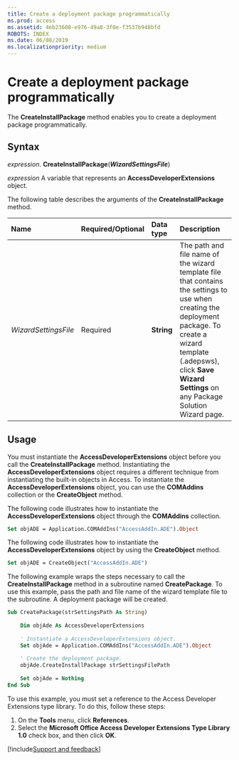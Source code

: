 ```yaml
---
title: Create a deployment package programmatically
ms.prod: access
ms.assetid: 4eb23608-e976-49a8-3f0e-f3537b948bfd
ROBOTS: INDEX
ms.date: 06/08/2019
ms.localizationpriority: medium
---
```



# Create a deployment package programmatically

The **CreateInstallPackage** method enables you to create a deployment package programmatically.

## Syntax

_expression_. **CreateInstallPackage**(**_WizardSettingsFile_**)

_expression_ A variable that represents an **AccessDeveloperExtensions** object.

The following table describes the arguments of the **CreateInstallPackage** method.


|Name|Required/Optional|Data type|Description|
|:-----|:-----|:-----|:-----|
| _WizardSettingsFile_|Required|**String**|The path and file name of the wizard template file that contains the settings to use when creating the deployment package. To create a wizard template (.adepsws), click **Save Wizard Settings** on any Package Solution Wizard page.|

## Usage

You must instantiate the **AccessDeveloperExtensions** object before you call the **CreateInstallPackage** method. Instantiating the **AccessDeveloperExtensions** object requires a different technique from instantiating the built-in objects in Access. To instantiate the **AccessDeveloperExtensions** object, you can use the **COMAddins** collection or the **CreateObject** method.

The following code illustrates how to instantiate the **AccessDeveloperExtensions** object through the **COMAddins** collection.

```vb
Set objADE = Application.COMAddIns("AccessAddIn.ADE").Object 

```

The following code illustrates how to instantiate the **AccessDeveloperExtensions** object by using the **CreateObject** method.

```vb
Set objADE = CreateObject("AccessAddIn.ADE") 

```

The following example wraps the steps necessary to call the **CreateInstallPackage** method in a subroutine named **CreatePackage**. To use this example, pass the path and file name of the wizard template file to the subroutine. A deployment package will be created.

```vb
Sub CreatePackage(strSettingsPath As String) 
     
    Dim objAde As AccessDeveloperExtensions 
     
    ' Instantiate a AccessDeveloperExtensions object. 
    Set objAde = Application.COMAddIns("AccessAddIn.ADE").Object 
     
    ' Create the deployment package. 
    objAde.CreateInstallPackage strSettingsFilePath 
     
    Set objAde = Nothing 
End Sub
```

To use this example, you must set a reference to the Access Developer Extensions type library. To do this, follow these steps:

1. On the **Tools** menu, click **References**.
2. Select the **Microsoft Office Access Developer Extensions Type Library 1.0** check box, and then click **OK**.

[!include[Support and feedback](~/includes/feedback-boilerplate.md)]